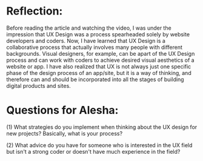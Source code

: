 # Reflection:

Before reading the article and watching the video, I was under the impression that UX Design was a process spearheaded solely by website developers and coders. Now, I have learned that UX Design is a collaborative process that actually involves many people with different backgrounds. Visual designers, for example, can be apart of the UX Design process and can work with coders to achieve desired visual aesthetics of a website or app. I have also realized that UX is not always just one specific phase of the design process of an app/site, but it is a way of thinking, and therefore can and should be incorporated into all the stages of building digital products and sites.

# Questions for Alesha:

(1) What strategies do you implement when thinking about the UX design for new projects? Basically, what is your process?

(2) What advice do you have for someone who is interested in the UX field but isn't a strong coder or doesn't have much experience in the field?
